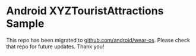 
Android XYZTouristAttractions Sample
====================================

This repo has been migrated to [github.com/android/wear-os][1]. Please check that repo for future updates. Thank you!

[1]: https://github.com/android/wear-os

